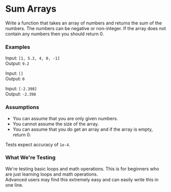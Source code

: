 # Sum Arrays
Write a function that takes an array of numbers and returns the sum of the numbers. The numbers can be negative or non-integer. If the array does not contain any numbers then you should return 0.

### Examples
Input: `[1, 5.2, 4, 0, -1]`  
Output: `9.2`

Input: `[]`  
Output: `0`

Input: `[-2.398]`  
Output: `-2.398`

### Assumptions
* You can assume that you are only given numbers.
* You cannot assume the size of the array.
* You can assume that you do get an array and if the array is empty, return 0.

Tests expect accuracy of `1e-4`.

### What We're Testing
We're testing basic loops and math operations. This is for beginners who are just learning loops and math operations.  
Advanced users may find this extremely easy and can easily write this in one line.